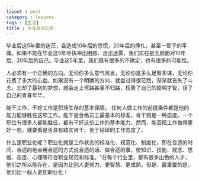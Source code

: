 ```yaml
---
layout : post
category : lessons
tags : [生活]
title : 毕业后的五年
---
```


毕业后这5年里的迷茫，会造成10年后的恐慌，20年后的挣扎，甚至一辈子的平庸。如果不能在毕业这5年尽快冲出困惑、走出迷雾，我们实在是无颜面对10年后、20年后的自己。毕业这5年里，我们既有很多的不确定，也有很多的可能性。 


人必须有一个正确的方向。无论你多么意气风发，无论你是多么足智多谋，无论你花费了多大的心血，如果没有一个明确的方向，就会过得很茫然，渐渐就丧失了斗志，忘却了最初的梦想，就会走上弯路甚至不归路，枉费了自己的聪明才智，误了自己的青春年华。


能干工作、干好工作是职场生存的基本保障。 
任何人做工作的前提条件都是他的能力能够胜任这项工作。能干是合格员工最基本的标准，肯干则是一种态度。一个职位有很多人都能胜任，都有干好这份工作的基本能力，然而，能否把工作做得更好一些，就要看是否具有踏实肯干、苦于钻研的工作态度了。 

什么是职业化呢？职业化就是工作状态的标准化、规范化、制度化，即在合适的时间、合适的地点用合适的方式说合适的话、做合适的事，使知识、技能、观念、思维、态度、心理等符合职业规范和标准。"在每个行业里，都有很多出色的人才，他们之所以能存在，是因为比别人更努力、更智慧、更成熟。但是，最重要的是，他们比一般人更加职业化！

